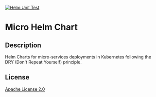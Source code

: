 [![Helm Unit Test](https://github.com/ymedlop/micro-helm-chart/actions/workflows/helm-unittest.yaml/badge.svg?branch=main&event=push)](https://github.com/ymedlop/micro-helm-chart/actions/workflows/helm-unittest.yaml)

# Micro Helm Chart

## Description

Helm Charts for micro-services deployments in Kubernetes following the DRY (Don't Repeat Yourself) principle.

## License

[Apache License 2.0](/LICENSE)
